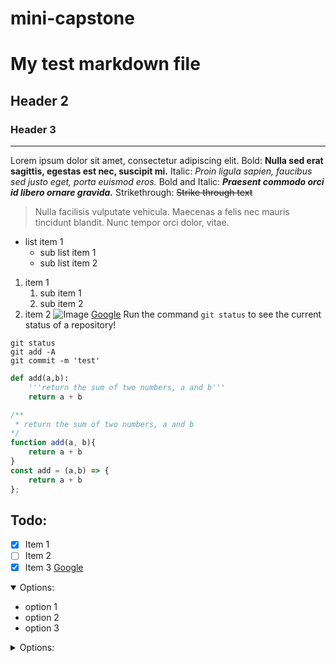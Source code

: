 # mini-capstone
# My test markdown file
## Header 2
### Header 3
---
Lorem ipsum dolor sit amet, consectetur adipiscing elit. 
Bold: **Nulla sed erat sagittis, egestas est nec, suscipit mi.** 
Italic: *Proin ligula sapien, faucibus sed justo eget, porta euismod eros.* 
Bold and Italic: ***Praesent commodo orci id libero ornare gravida.***
Strikethrough: ~~Strike through text~~
> Nulla facilisis vulputate vehicula. Maecenas a felis nec mauris tincidunt blandit. Nunc tempor orci dolor, vitae. 
- list item 1
  - sub list item 1
  - sub list item 2
1. item 1
   1. sub item 1
   2. sub item 2
2. item 2
![Image](/screenshots/set_upstream_message.png)
[Google](www.google.com)
Run the command `git status` to see the current status of a repository!
```
git status
git add -A
git commit -m 'test'
```
```python
def add(a,b):
    '''return the sum of two numbers, a and b'''
    return a + b
```
```javascript
/**
 * return the sum of two numbers, a and b
*/
function add(a, b){
    return a + b
}
const add = (a,b) => {
    return a + b
};
```
## Todo:
- [x] Item 1
- [ ] Item 2
- [x] Item 3
<a href="google.com">Google</a>
<details open>
    <summary>Options:</summary>
    <ul>
        <li>option 1</li>
        <li>option 2</li>
        <li>option 3</li>
    </ul>
</details>
<details>
    <summary>Options:</summary>
    <ul>
        <li>option 1</li>
        <li>option 2</li>
        <li>option 3</li>
    </ul>
</details>